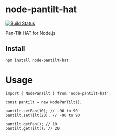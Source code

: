 node-pantilt-hat
====
[![Build Status](https://travis-ci.org/chikoboo/node-pantilt-hat.svg?branch=master)](https://travis-ci.org/chikoboo/node-pantilt-hat)

Pan-Tilt HAT for Node.js


## Install
```
npm install node-pantilt-hat
```

# Usage
```
import { NodePanTilt } from 'node-pantilt-hat';

const pantilt = new NodePanTilt();

pantilt.setPan(10); // -90 to 90
pantilt.setTilt(20); // -90 to 90

pantilt.getPan(); // 10
pantilt.getTilt(); // 20
```
